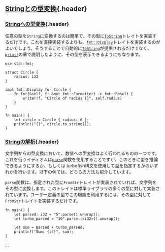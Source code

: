## [Stringとの型変換](#stringとの型変換){.header}

### [Stringへの型変換](#stringへの型変換){.header}

任意の型を`String`に変換するのは簡単で、その型に[`ToString`](https://doc.rust-lang.org/std/string/trait.ToString.html)トレイトを実装するだけです。これを直接実装するよりも、[`fmt::Display`](https://doc.rust-lang.org/std/fmt/trait.Display.html)トレイトを実装するのがよいでしょう。そうすることで自動的に[`ToString`](https://doc.rust-lang.org/std/string/trait.ToString.html)が提供されるだけでなく、[`print!`](../hello/print.html)の章で説明したように、その型を表示できるようにもなります。

    use std::fmt;

    struct Circle {
        radius: i32
    }

    impl fmt::Display for Circle {
        fn fmt(&self, f: &mut fmt::Formatter) -> fmt::Result {
            write!(f, "Circle of radius {}", self.radius)
        }
    }

    fn main() {
        let circle = Circle { radius: 6 };
        println!("{}", circle.to_string());
    }

### [Stringの解析](#stringの解析){.header}

文字列からの型変換において、数値への型変換はよく行われるものの一つです。これを行うイディオムは[`parse`](https://doc.rust-lang.org/std/primitive.str.html#method.parse)関数を使用することですが、このときに型を推論できるようにするか、もしくは
turbofish構文を使用して型を指定するかのいずれかを行います。以下の例では、どちらの方法も紹介しています。

`parse`関数は、指定された型に`FromStr`トレイトが実装されていれば、文字列をその型に変換します。このトレイトは標準ライブラリの多くの型に対して実装されています。ユーザー定義の型でこの機能を利用するには、その型に対して`FromStr`トレイトを実装するだけです。

    fn main() {
        let parsed: i32 = "5".parse().unwrap();
        let turbo_parsed = "10".parse::<i32>().unwrap();

        let sum = parsed + turbo_parsed;
        println!("Sum: {:?}", sum);
    }
:::

